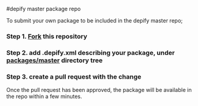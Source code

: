 #depify master package repo

To submit your own package to be included in the depify master repo;

### Step 1. [Fork](https://github.com/depify/depify-packages/fork) this repository

### Step 2. add .depify.xml describing your package, under [packages/master](https://github.com/depify/depify-packages/tree/master/packages/master) directory tree

### Step 3. create a pull request with the change

Once the pull request has been approved, the package will be available in the repo within a few minutes.

